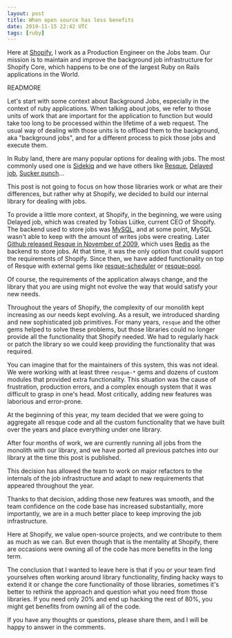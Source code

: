 ```yaml
---
layout: post
title: When open source has less benefits
date: 2019-11-15 22:42 UTC
tags: [ruby]
---
```


Here at [Shopify](https://www.shopify.com/), I work as a Production Engineer on the Jobs team. Our mission is to maintain and improve the background job infrastructure for Shopify Core, which happens to be one of the largest Ruby on Rails applications in the World.

READMORE

Let's start with some context about Background Jobs, especially in the context of ruby applications.
When talking about jobs, we refer to those units of work that are important for the application to function but would take too long to be processed within the lifetime of a web request. The usual way of dealing with those units is to offload them to the background, aka "background jobs", and for a different process to pick those jobs and execute them.

In Ruby land, there are many popular options for dealing with jobs. The most commonly used one is [Sidekiq](https://sidekiq.org/) and we have others like [Resque](https://github.com/resque/resque), [Delayed job](https://github.com/tobi/delayed_job), [Sucker punch](https://github.com/brandonhilkert/sucker_punch)...

This post is not going to focus on how those libraries work or what are their differences, but rather why at Shopify, we decided to build our internal library for dealing with jobs.

To provide a little more context, at Shopify, in the beginning, we were using Delayed job, which was created by Tobias Lütke, current CEO of Shopify. The backend used to store jobs was [MySQL](https://www.mysql.com/), and at some point, MySQL wasn't able to keep with the amount of writes jobs were creating. Later [Github released Resque in November of 2009](https://github.blog/2009-11-03-introducing-resque/), which uses [Redis](https://redis.io/) as the backend to store jobs. At that time, it was the only option that could support the requirements of Shopify. Since then, we have added functionality on top of Resque with external gems like [resque-scheduler](https://github.com/resque/resque-scheduler) or [resque-pool](https://github.com/nevans/resque-pool).

Of course, the requirements of the application always change, and the library that you are using might not evolve the way that would satisfy your new needs.

Throughout the years of Shopify, the complexity of our monolith kept increasing as our needs kept evolving. As a result, we introduced sharding and new sophisticated job primitives. For many years, `resque` and the other gems helped to solve these problems, but those libraries could no longer provide all the functionality that Shopify needed. We had to regularly hack or patch the library so we could keep providing the functionality that was required.

You can imagine that for the maintainers of this system, this was not ideal. We were working with at least three `resque-*` gems and dozens of custom modules that provided extra functionality. This situation was the cause of frustration, production errors, and a complex enough system that it was difficult to grasp in one's head. Most critically, adding new features was laborious and error-prone.

At the beginning of this year, my team decided that we were going to aggregate all resque code and all the custom functionality that we have built over the years and place everything under one library.

After four months of work, we are currently running all jobs from the monolith with our library, and we have ported all previous patches into our library at the time this post is published.

This decision has allowed the team to work on major refactors to the internals of the job infrastructure and adapt to new requirements that appeared throughout the year.

Thanks to that decision, adding those new features was smooth, and the team confidence on the code base has increased substantially, more importantly, we are in a much better place to keep improving the job infrastructure.

Here at Shopify, we value open-source projects, and we contribute to them as much as we can. But even though that is the mentality at Shopify, there are occasions were owning all of the code has more benefits in the long term.

The conclusion that I wanted to leave here is that if you or your team find yourselves often working around library functionality, finding hacky ways to extend it or change the core functionality of those libraries, sometimes it's better to rethink the approach and question what you need from those libraries. If you need only 20% and end up hacking the rest of 80%, you might get benefits from owning all of the code.

If you have any thoughts or questions, please share them, and I will be happy to answer in the comments.



